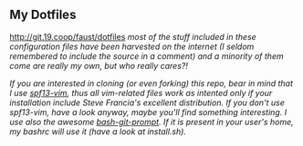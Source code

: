## My Dotfiles
http://git.19.coop/faust/dotfiles
*most of the stuff included in these configuration files have been harvested on the internet (I seldom remembered to include the source in a comment) and a minority of them come are really my own, but who really cares?!*

*If you are interested in cloning (or even forking) this repo, bear in mind that I use [spf13-vim](http://vim.spf13.com), thus all vim-related files work as intented only if your installation include Steve Francia's excellent distribution. If you don't use spf13-vim, have a look anyway, maybe you'll find something interesting.*
*I use also the awesome [bash-git-prompt](https://github.com/magicmonty/bash-git-prompt). If it is present in your user's home, my bashrc will use it (have a look at install.sh).*
